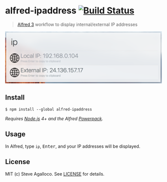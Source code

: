 # alfred-ipaddress [![Build Status](https://travis-ci.org/stve/alfred-ipaddress.svg?branch=master)](https://travis-ci.org/stve/alfred-ipaddress)

> [Alfred 3](https://www.alfredapp.com) workflow to display internal/external IP addresses

<img src="screenshot.png" width="649">

## Install

```
$ npm install --global alfred-ipaddress
```

*Requires [Node.js](https://nodejs.org) 4+ and the Alfred [Powerpack](https://www.alfredapp.com/powerpack/).*


## Usage

In Alfred, type `ip`, <kbd>Enter</kbd>, and your IP addresses will be displayed.


## License

MIT (c) Steve Agalloco. See [LICENSE](https://github.com/stve/alfred-ipaddress/blob/master/LICENSE.md) for details.
